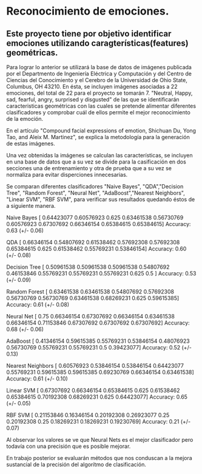 # Reconocimiento de emociones.

## Este proyecto tiene por objetivo identificar emociones utilizando caragterísticas(features) geométricas.

Para lograr lo anterior se utilizará la base de datos de imágenes publicada por el Departmento de Ingeniería Eléctrica y Computación y del Centro de Ciencias del Conocimiento y el Cerebro de la Universidad de Ohio State, Columbus, OH 43210.
En ésta, se incluyen imágenes asociadas a 22 emociones, del total de 22 para el proyecto se tomarán 7. "Neutral, Happy, sad, fearful, angry, surprised y disgusted" de las que se identificarán caracteristicas geométricas con las cuales se pretende alimentar diferentes clasificadores y comprobar cuál de ellos permite el mejor reconocimiento de la emoción.

En el artículo "Compound facial expressions of emotion, Shichuan Du, Yong Tao, and Aleix M. Martinez", se explica la metodología para la generación de estas imágenes.

Una vez obtenidas la imágenes se calculan las características, se incluyen en una base de datos que a su vez se divide para la casificación en dos secciones una de entrenamiento y otra de prueba que a su vez se normaliza para evitar disperciones innecesarias.

Se comparan diferentes clasificadores "Naive Bayes", "QDA","Decision Tree", "Random Forest", "Neural Net", "AdaBoost","Nearest Neighbors", "Linear SVM", "RBF SVM", para verificar sus resultados quedando éstos de a siguiente manera.

Naive Bayes
[ 0.64423077  0.60576923  0.625       0.63461538  0.56730769  0.60576923
  0.67307692  0.66346154  0.65384615  0.65384615]
Accuracy: 0.63 (+/- 0.06)

QDA
[ 0.66346154  0.54807692  0.61538462  0.57692308  0.57692308  0.65384615
  0.625       0.61538462  0.55769231  0.53846154]
Accuracy: 0.60 (+/- 0.08)

Decision Tree
[ 0.50961538  0.50961538  0.50961538  0.54807692  0.46153846  0.55769231
  0.55769231  0.55769231  0.625       0.5       ]
Accuracy: 0.53 (+/- 0.09)

Random Forest
[ 0.63461538  0.63461538  0.54807692  0.57692308  0.56730769  0.56730769
  0.63461538  0.68269231  0.625       0.59615385]
Accuracy: 0.61 (+/- 0.08)

Neural Net
[ 0.75        0.66346154  0.67307692  0.66346154  0.63461538  0.66346154
  0.71153846  0.67307692  0.67307692  0.67307692]
Accuracy: 0.68 (+/- 0.06)

AdaBoost
[ 0.41346154  0.59615385  0.55769231  0.53846154  0.48076923  0.56730769
  0.55769231  0.55769231  0.5         0.39423077]
Accuracy: 0.52 (+/- 0.13)

Nearest Neighbors
[ 0.60576923  0.53846154  0.53846154  0.64423077  0.55769231  0.59615385
  0.59615385  0.69230769  0.66346154  0.63461538]
Accuracy: 0.61 (+/- 0.10)

Linear SVM
[ 0.67307692  0.66346154  0.65384615  0.625       0.61538462  0.65384615
  0.70192308  0.68269231  0.625       0.64423077]
Accuracy: 0.65 (+/- 0.05)

RBF SVM
[ 0.21153846  0.16346154  0.20192308  0.26923077  0.25        0.20192308
  0.25        0.18269231  0.18269231  0.19230769]
Accuracy: 0.21 (+/- 0.07)

Al observar los valores se ve que Neural Nets es el mejor clasificador pero todavía con una precisión que es posible mejorar.

En trabajo posterior se evaluarán métodos que nos conduscan a la mejora sustancial de la precisión del algorítmo de clasificación.

